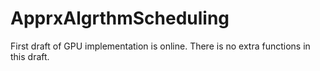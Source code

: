 # ApprxAlgrthmScheduling

First draft of GPU implementation is online. There is no extra functions in this draft.
